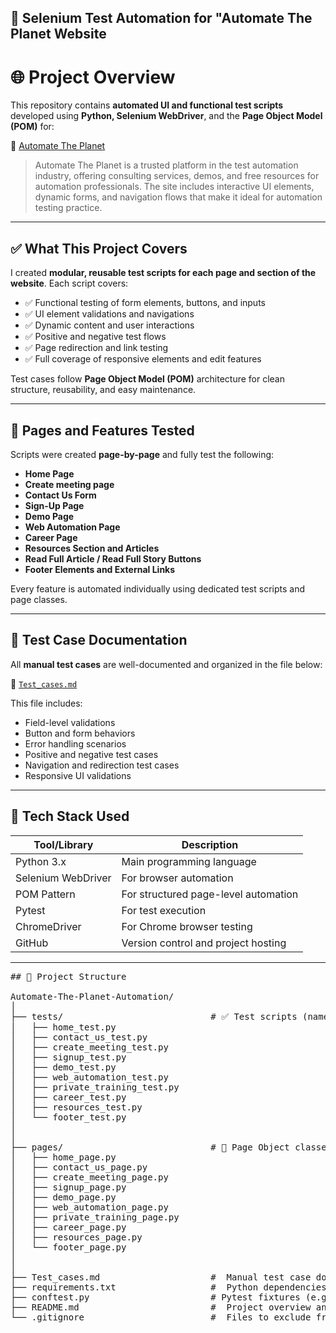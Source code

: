 
## 🔧 Selenium Test Automation for "Automate The Planet Website ##

# 🌐 Project Overview

This repository contains **automated UI and functional test scripts** developed using **Python, Selenium WebDriver**, and the **Page Object Model (POM)** for:

🔗 [Automate The Planet](https://www.automatetheplanet.com/)

> Automate The Planet is a trusted platform in the test automation industry, offering consulting services, demos, and free resources for automation professionals. The site includes interactive UI elements, dynamic forms, and navigation flows that make it ideal for automation testing practice.

---

## ✅ What This Project Covers

I created **modular, reusable test scripts for each page and section of the website**. Each script covers:

- ✅ Functional testing of form elements, buttons, and inputs  
- ✅ UI element validations and navigations  
- ✅ Dynamic content and user interactions  
- ✅ Positive and negative test flows  
- ✅ Page redirection and link testing  
- ✅ Full coverage of responsive elements and edit features  

Test cases follow **Page Object Model (POM)** architecture for clean structure, reusability, and easy maintenance.

---

## 📄 Pages and Features Tested

Scripts were created **page-by-page** and fully test the following:

-  **Home Page**  
-  **Create meeting page**  
-  **Contact Us Form**  
-  **Sign-Up Page**  
-  **Demo Page**  
-  **Web Automation Page**  
-  **Career Page**  
-  **Resources Section and Articles**  
-  **Read Full Article / Read Full Story Buttons**  
-  **Footer Elements and External Links**

Every feature is automated individually using dedicated test scripts and page classes.

---

## 🧾 Test Case Documentation

All **manual test cases** are well-documented and organized in the file below:

📄 [`Test_cases.md`](./Test_cases.md)

This file includes:

- Field-level validations  
- Button and form behaviors  
- Error handling scenarios  
- Positive and negative test cases  
- Navigation and redirection test cases  
- Responsive UI validations

---

## 🧰 Tech Stack Used

| Tool/Library         | Description                             |
|----------------------|-----------------------------------------|
|  Python 3.x         | Main programming language               |
|  Selenium WebDriver | For browser automation                  |
|  POM Pattern        | For structured page-level automation    |
|  Pytest             | For test execution                      |
|  ChromeDriver       | For Chrome browser testing              |
|  GitHub             | Version control and project hosting     |

---
<pre>
## 📁 Project Structure

Automate-The-Planet-Automation/
│
├── tests/                            # ✅ Test scripts (named *_test.py)
│   ├── home_test.py
│   ├── contact_us_test.py
│   ├── create_meeting_test.py
│   ├── signup_test.py
│   ├── demo_test.py
│   ├── web_automation_test.py
│   ├── private_training_test.py
│   ├── career_test.py
│   ├── resources_test.py
│   └── footer_test.py
│  
│
├── pages/                            # 📄 Page Object classes (one per page)
│   ├── home_page.py
│   ├── contact_us_page.py
│   ├── create_meeting_page.py
│   ├── signup_page.py
│   ├── demo_page.py
│   ├── web_automation_page.py
│   ├── private_training_page.py
│   ├── career_page.py
│   ├── resources_page.py
│   └── footer_page.py
│
│
├── Test_cases.md                     #  Manual test case documentation
├── requirements.txt                  #  Python dependencies
├── conftest.py                       # Pytest fixtures (e.g., browser setup)
├── README.md                         #  Project overview and instructions
└── .gitignore                        #  Files to exclude from Git


</pre>
